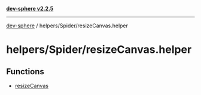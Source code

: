 [**dev-sphere v2.2.5**](../../../README.md)

***

[dev-sphere](../../../modules.md) / helpers/Spider/resizeCanvas.helper

# helpers/Spider/resizeCanvas.helper

## Functions

- [resizeCanvas](functions/resizeCanvas.md)
